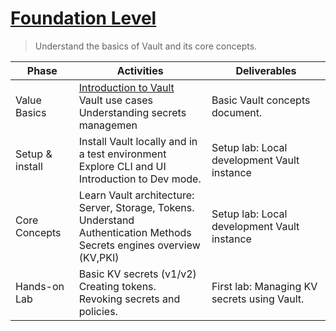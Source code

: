# [Foundation Level](https://developer.hashicorp.com/vault/docs/what-is-vault)
> Understand the basics of Vault and its core concepts.
    
| Phase |Activities | Deliverables |
| --- | --- | --- |
| Value Basics  |  [Introduction to Vault](https://www.youtube.com/watch?v=VYfl-DpZ5wM) </br> Vault use cases </br> Understanding secrets managemen | Basic Vault concepts document.  |
| Setup & install | Install Vault locally and in a test environment </br> Explore CLI and UI </br> Introduction to Dev mode.| Setup lab: Local development Vault instance | 
| Core Concepts | Learn Vault architecture: Server, Storage, Tokens. </br> Understand Authentication Methods </br> Secrets engines overview (KV,PKI)| Setup lab: Local development Vault instance |
| Hands-on Lab | Basic KV secrets (v1/v2) </br> Creating tokens. </br> Revoking secrets and policies. | First lab: Managing KV secrets using Vault.







